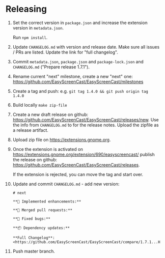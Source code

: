 # Releasing

1.  Set the correct version in `package.json` and increase the extension
    version in `metadata.json`.
    
    Run `npm install`.

2.  Update `CHANGELOG.md` with version and release date. Make sure all
    issues / PRs are listed. Update the link for "full changelog".

3.  Commit `metadata.json`, `package.json` and `package-lock.json` and
    `CHANGELOG.md` ("Prepare release 1.7.1").

4.  Rename current "next" milestone, create a new "next" one: <https://github.com/EasyScreenCast/EasyScreenCast/milestones>

5.  Create a tag and push: e.g. `git tag 1.4.0 && git push origin tag 1.4.0`

6.  Build locally `make zip-file`

7.  Create a new draft release on github: <https://github.com/EasyScreenCast/EasyScreenCast/releases/new>.
    Use the info from `CHANGELOG.md` to for the release notes. Upload the zipfile as a release artifact.

8.  Upload zip file on <https://extensions.gnome.org>.

9.  Once the extension is activated on <https://extensions.gnome.org/extension/690/easyscreencast/>
    publish the release on github: <https://github.com/EasyScreenCast/EasyScreenCast/releases>.

    If the extension is rejected, you can move the tag and start over.

10. Update and commit `CHANGELOG.md` - add new version:

    ```
    # next

    **🚀 Implemented enhancements:**

    **🎉 Merged pull requests:**

    **🐛 Fixed bugs:**

    **📦 Dependency updates:**

    **Full Changelog**: <https://github.com/EasyScreenCast/EasyScreenCast/compare/1.7.1...HEAD>
    ```

11. Push master branch.
